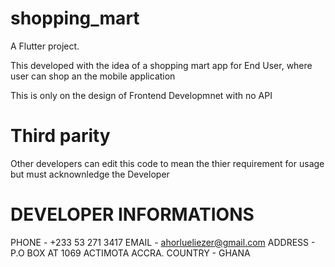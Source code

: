 # shopping_mart

A  Flutter project.

This developed with the idea of a shopping mart app for End User, where user can shop an the mobile application

This is only on the design of Frontend Developmnet with no API 


# Third parity 

Other developers can edit this code to mean the thier requirement for usage but must acknownledge the Developer 

# DEVELOPER INFORMATIONS

PHONE - +233 53 271 3417
EMAIL - ahorlueliezer@gmail.com
ADDRESS - P.O BOX AT 1069 ACTIMOTA ACCRA.
COUNTRY - GHANA

